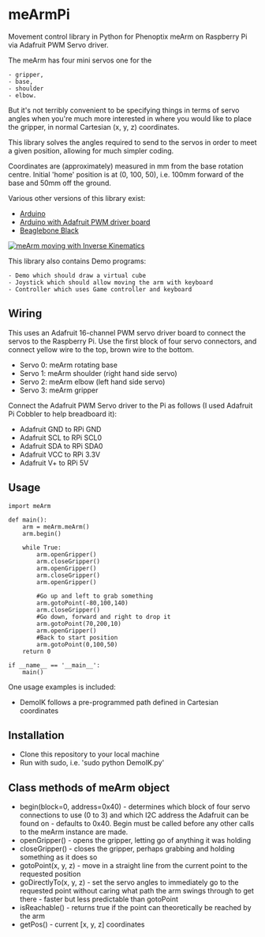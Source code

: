 meArmPi
=======

Movement control library in Python for Phenoptix meArm on Raspberry Pi via Adafruit PWM Servo driver.

The meArm has four mini servos one for the

    - gripper, 
    - base, 
    - shoulder
    - elbow. 
    
But it's not terribly convenient to be specifying things in terms of servo angles when you're much more interested in where you would like to place the gripper, in normal Cartesian (x, y, z) coordinates.

This library solves the angles required to send to the servos in order to meet a given position, allowing for much simpler coding.

Coordinates are (approximately) measured in mm from the base rotation centre. Initial 'home' position is at (0, 100, 50), i.e. 100mm forward of the base and 50mm off the ground.

Various other versions of this library exist:
* [Arduino](https://github.com/yorkhackspace/meArm)
* [Arduino with Adafruit PWM driver board](https://github.com/RorschachUK/meArm_Adafruit)
* [Beaglebone Black](https://github.com/RorschachUK/meArmBBB)

[![meArm moving with Inverse Kinematics](http://img.youtube.com/vi/HbxhVs3UmuE/0.jpg)](http://www.youtube.com/watch?v=HbxhVs3UmuE)

This library also contains Demo programs:

    - Demo which should draw a virtual cube
    - Joystick which should allow moving the arm with keyboard
    - Controller which uses Game controller and keyboard 

Wiring
------

This uses an Adafruit 16-channel PWM servo driver board to connect the servos to the Raspberry Pi.  Use the first block of four servo connectors, and connect yellow wire to the top, brown wire to the bottom.
* Servo 0: meArm rotating base
* Servo 1: meArm shoulder (right hand side servo)
* Servo 2: meArm elbow (left hand side servo)
* Servo 3: meArm gripper

Connect the Adafruit PWM Servo driver to the Pi as follows (I used Adafruit Pi Cobbler to help breadboard it):
* Adafruit GND to RPi GND
* Adafruit SCL to RPi SCL0
* Adafruit SDA to RPi SDA0
* Adafruit VCC to RPi 3.3V
* Adafruit V+ to RPi 5V

Usage
-----

```
import meArm

def main():
    arm = meArm.meArm()
    arm.begin()
	
    while True:
        arm.openGripper()
        arm.closeGripper()
        arm.openGripper()
        arm.closeGripper()
        arm.openGripper()
        
        #Go up and left to grab something
        arm.gotoPoint(-80,100,140) 
        arm.closeGripper()
        #Go down, forward and right to drop it
        arm.gotoPoint(70,200,10)
        arm.openGripper()
        #Back to start position
        arm.gotoPoint(0,100,50)
    return 0

if __name__ == '__main__':
	main()
```

One usage examples is included:
* DemoIK follows a pre-programmed path defined in Cartesian coordinates

Installation
------------
* Clone this repository to your local machine
* Run with sudo, i.e. 'sudo python DemoIK.py'

Class methods of meArm object
-----------------------------
* begin(block=0, address=0x40) - determines which block of four servo connections to use (0 to 3) and which I2C address the Adafruit can be found on - defaults to 0x40.  Begin must be called before any other calls to the meArm instance are made.
* openGripper() - opens the gripper, letting go of anything it was holding
* closeGripper() - closes the gripper, perhaps grabbing and holding something as it does so
* gotoPoint(x, y, z) - move in a straight line from the current point to the requested position
* goDirectlyTo(x, y, z) - set the servo angles to immediately go to the requested point without caring what path the arm swings through to get there - faster but less predictable than gotoPoint
* isReachable() - returns true if the point can theoretically be reached by the arm
* getPos() - current [x, y, z] coordinates

